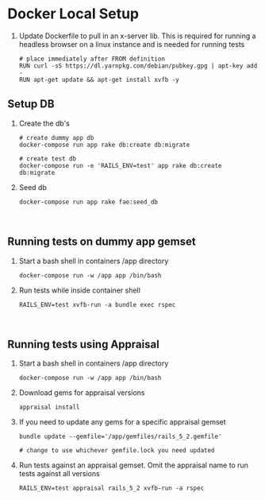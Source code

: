 # Docker Local Setup

1. Update Dockerfile to pull in an x-server lib. This is required for running a headless browser on a linux instance and is needed for running tests
    ```
    # place immediately after FROM definition
    RUN curl -sS https://dl.yarnpkg.com/debian/pubkey.gpg | apt-key add -
    RUN apt-get update && apt-get install xvfb -y 
    ```

## Setup DB
1. Create the db's
    ```
    # create dummy app db
    docker-compose run app rake db:create db:migrate

    # create test db
    docker-compose run -e 'RAILS_ENV=test' app rake db:create db:migrate
    ```
3. Seed db
    ```
    docker-compose run app rake fae:seed_db
    ```
<br>

## Running tests on dummy app gemset
1. Start a bash shell in containers /app directory
    ```
    docker-compose run -w /app app /bin/bash
    ```
2. Run tests while inside container shell
    ```
    RAILS_ENV=test xvfb-run -a bundle exec rspec
    ```
<br>

## Running tests using Appraisal

1. Start a bash shell in containers /app directory
    ```
    docker-compose run -w /app app /bin/bash
    ```
2. Download gems for appraisal versions
    ```
    appraisal install
    ```
3. If you need to update any gems for a specific appraisal gemset
    ```
    bundle update --gemfile='/app/gemfiles/rails_5_2.gemfile'

    # change to use whichever gemfile.lock you need updated
    ```
4. Run tests against an appraisal gemset. Omit the appraisal name to run tests against all versions
    ```
    RAILS_ENV=test appraisal rails_5_2 xvfb-run -a rspec
    ```


